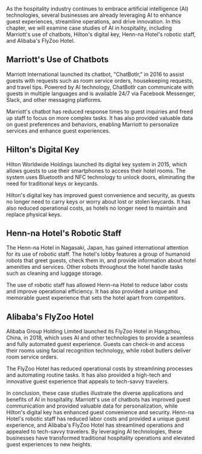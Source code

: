 

As the hospitality industry continues to embrace artificial intelligence (AI) technologies, several businesses are already leveraging AI to enhance guest experiences, streamline operations, and drive innovation. In this chapter, we will examine case studies of AI in hospitality, including Marriott's use of chatbots, Hilton's digital key, Henn-na Hotel's robotic staff, and Alibaba's FlyZoo Hotel.

Marriott's Use of Chatbots
--------------------------

Marriott International launched its chatbot, "ChatBotlr," in 2016 to assist guests with requests such as room service orders, housekeeping requests, and travel tips. Powered by AI technology, ChatBotlr can communicate with guests in multiple languages and is available 24/7 via Facebook Messenger, Slack, and other messaging platforms.

Marriott's chatbot has reduced response times to guest inquiries and freed up staff to focus on more complex tasks. It has also provided valuable data on guest preferences and behaviors, enabling Marriott to personalize services and enhance guest experiences.

Hilton's Digital Key
--------------------

Hilton Worldwide Holdings launched its digital key system in 2015, which allows guests to use their smartphones to access their hotel rooms. The system uses Bluetooth and NFC technology to unlock doors, eliminating the need for traditional keys or keycards.

Hilton's digital key has improved guest convenience and security, as guests no longer need to carry keys or worry about lost or stolen keycards. It has also reduced operational costs, as hotels no longer need to maintain and replace physical keys.

Henn-na Hotel's Robotic Staff
-----------------------------

The Henn-na Hotel in Nagasaki, Japan, has gained international attention for its use of robotic staff. The hotel's lobby features a group of humanoid robots that greet guests, check them in, and provide information about hotel amenities and services. Other robots throughout the hotel handle tasks such as cleaning and luggage storage.

The use of robotic staff has allowed Henn-na Hotel to reduce labor costs and improve operational efficiency. It has also provided a unique and memorable guest experience that sets the hotel apart from competitors.

Alibaba's FlyZoo Hotel
----------------------

Alibaba Group Holding Limited launched its FlyZoo Hotel in Hangzhou, China, in 2018, which uses AI and other technologies to provide a seamless and fully automated guest experience. Guests can check-in and access their rooms using facial recognition technology, while robot butlers deliver room service orders.

The FlyZoo Hotel has reduced operational costs by streamlining processes and automating routine tasks. It has also provided a high-tech and innovative guest experience that appeals to tech-savvy travelers.

In conclusion, these case studies illustrate the diverse applications and benefits of AI in hospitality. Marriott's use of chatbots has improved guest communication and provided valuable data for personalization, while Hilton's digital key has enhanced guest convenience and security. Henn-na Hotel's robotic staff has reduced labor costs and provided a unique guest experience, and Alibaba's FlyZoo Hotel has streamlined operations and appealed to tech-savvy travelers. By leveraging AI technologies, these businesses have transformed traditional hospitality operations and elevated guest experiences to new heights.

